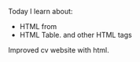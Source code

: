 Today I learn about:

- HTML from
- HTML Table. and other HTML tags

Improved cv website with html.
